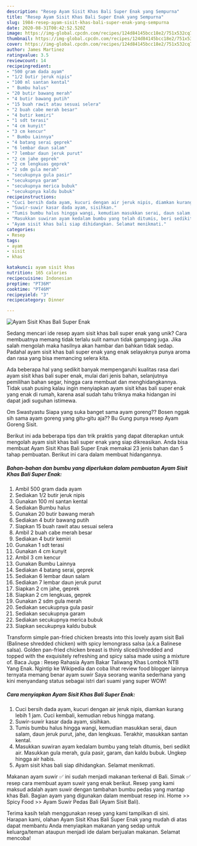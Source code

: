 ```yaml
---
description: "Resep Ayam Sisit Khas Bali Super Enak yang Sempurna"
title: "Resep Ayam Sisit Khas Bali Super Enak yang Sempurna"
slug: 1984-resep-ayam-sisit-khas-bali-super-enak-yang-sempurna
date: 2020-08-31T00:42:52.520Z
image: https://img-global.cpcdn.com/recipes/124d84145bcc18e2/751x532cq70/ayam-sisit-khas-bali-super-enak-foto-resep-utama.jpg
thumbnail: https://img-global.cpcdn.com/recipes/124d84145bcc18e2/751x532cq70/ayam-sisit-khas-bali-super-enak-foto-resep-utama.jpg
cover: https://img-global.cpcdn.com/recipes/124d84145bcc18e2/751x532cq70/ayam-sisit-khas-bali-super-enak-foto-resep-utama.jpg
author: James Martinez
ratingvalue: 3.5
reviewcount: 14
recipeingredient:
- "500 gram dada ayam"
- "1/2 butir jeruk nipis"
- "100 ml santan kental"
- " Bumbu halus"
- "20 butir bawang merah"
- "4 butir bawang putih"
- "15 buah rawit atau sesuai selera"
- "2 buah cabe merah besar"
- "4 butir kemiri"
- "1 sdt terasi"
- "4 cm kunyit"
- "3 cm kencur"
- " Bumbu Lainnya"
- "4 batang serai geprek"
- "6 lembar daun salam"
- "7 lembar daun jeruk purut"
- "2 cm jahe geprek"
- "2 cm lengkuas geprek"
- "2 sdm gula merah"
- "secukupnya gula pasir"
- "secukupnya garam"
- "secukupnya merica bubuk"
- "secukupnya kaldu bubuk"
recipeinstructions:
- "Cuci bersih dada ayam, kucuri dengan air jeruk nipis, diamkan kurang lebih 1 jam. Cuci kembali, kemudian rebus hingga matang."
- "Suwir-suwir kasar dada ayam, sisihkan."
- "Tumis bumbu halus hingga wangi, kemudian masukkan serai, daun salam, daun jeruk purut, jahe, dan lengkuas. Terakhir, masukkan santan kental."
- "Masukkan suwiran ayam kedalam bumbu yang telah ditumis, beri sedikit air. Masukkan gula merah, gula pasir, garam, dan kaldu bubuk. Ungkep hingga air habis."
- "Ayam sisit khas bali siap dihidangkan. Selamat menikmati."
categories:
- Resep
tags:
- ayam
- sisit
- khas

katakunci: ayam sisit khas 
nutrition: 165 calories
recipecuisine: Indonesian
preptime: "PT36M"
cooktime: "PT46M"
recipeyield: "3"
recipecategory: Dinner

---
```



![Ayam Sisit Khas Bali Super Enak](https://img-global.cpcdn.com/recipes/124d84145bcc18e2/751x532cq70/ayam-sisit-khas-bali-super-enak-foto-resep-utama.jpg)

Sedang mencari ide resep ayam sisit khas bali super enak yang unik? Cara membuatnya memang tidak terlalu sulit namun tidak gampang juga. Jika salah mengolah maka hasilnya akan hambar dan bahkan tidak sedap. Padahal ayam sisit khas bali super enak yang enak selayaknya punya aroma dan rasa yang bisa memancing selera kita.

Ada beberapa hal yang sedikit banyak mempengaruhi kualitas rasa dari ayam sisit khas bali super enak, mulai dari jenis bahan, selanjutnya pemilihan bahan segar, hingga cara membuat dan menghidangkannya. Tidak usah pusing kalau ingin menyiapkan ayam sisit khas bali super enak yang enak di rumah, karena asal sudah tahu triknya maka hidangan ini dapat jadi suguhan istimewa.

Om Swastyastu Siapa yang suka banget sama ayam goreng?? Bosen nggak sih sama ayam goreng yang gitu-gitu aja?? Bu Gung punya resep Ayam Goreng Sisit.


Berikut ini ada beberapa tips dan trik praktis yang dapat diterapkan untuk mengolah ayam sisit khas bali super enak yang siap dikreasikan. Anda bisa membuat Ayam Sisit Khas Bali Super Enak memakai 23 jenis bahan dan 5 tahap pembuatan. Berikut ini cara dalam membuat hidangannya.

<!--inarticleads1-->

##### Bahan-bahan dan bumbu yang diperlukan dalam pembuatan Ayam Sisit Khas Bali Super Enak:

1. Ambil 500 gram dada ayam
1. Sediakan 1/2 butir jeruk nipis
1. Gunakan 100 ml santan kental
1. Sediakan  Bumbu halus
1. Gunakan 20 butir bawang merah
1. Sediakan 4 butir bawang putih
1. Siapkan 15 buah rawit atau sesuai selera
1. Ambil 2 buah cabe merah besar
1. Sediakan 4 butir kemiri
1. Gunakan 1 sdt terasi
1. Gunakan 4 cm kunyit
1. Ambil 3 cm kencur
1. Gunakan  Bumbu Lainnya
1. Sediakan 4 batang serai, geprek
1. Sediakan 6 lembar daun salam
1. Sediakan 7 lembar daun jeruk purut
1. Siapkan 2 cm jahe, geprek
1. Siapkan 2 cm lengkuas, geprek
1. Gunakan 2 sdm gula merah
1. Sediakan secukupnya gula pasir
1. Sediakan secukupnya garam
1. Sediakan secukupnya merica bubuk
1. Siapkan secukupnya kaldu bubuk


Transform simple pan-fried chicken breasts into this lovely ayam sisit Bali (Balinese shredded chicken) with spicy lemongrass salsa (a.k.a Balinese salsa). Golden pan-fried chicken breast is thinly sliced/shredded and topped with the exquisitely refreshing and spicy salsa made using a mixture of. Baca Juga : Resep Rahasia Ayam Bakar Taliwang Khas Lombok NTB Yang Enak. Ngintip ke Wikipedia dan coba lihat review food blogger lainnya ternyata memang benar ayam suwir Saya seorang wanita sederhana yang kini menyandang status sebagai istri dari suami yang super WOW! 

<!--inarticleads2-->

##### Cara menyiapkan Ayam Sisit Khas Bali Super Enak:

1. Cuci bersih dada ayam, kucuri dengan air jeruk nipis, diamkan kurang lebih 1 jam. Cuci kembali, kemudian rebus hingga matang.
1. Suwir-suwir kasar dada ayam, sisihkan.
1. Tumis bumbu halus hingga wangi, kemudian masukkan serai, daun salam, daun jeruk purut, jahe, dan lengkuas. Terakhir, masukkan santan kental.
1. Masukkan suwiran ayam kedalam bumbu yang telah ditumis, beri sedikit air. Masukkan gula merah, gula pasir, garam, dan kaldu bubuk. Ungkep hingga air habis.
1. Ayam sisit khas bali siap dihidangkan. Selamat menikmati.


Makanan ayam suwir ✅ ini sudah menjadi makanan terkenal di Bali. Simak ✅ resep cara membuat ayam suwir yang enak berikut. Resep yang kami maksud adalah ayam suwir dengan tambahan bumbu pedas yang mantap khas Bali. Bagian ayam yang digunakan dalam membuat resep ini. Home &gt;&gt; Spicy Food &gt;&gt; Ayam Suwir Pedas Bali (Ayam Sisit Bali). 

Terima kasih telah menggunakan resep yang kami tampilkan di sini. Harapan kami, olahan Ayam Sisit Khas Bali Super Enak yang mudah di atas dapat membantu Anda menyiapkan makanan yang sedap untuk keluarga/teman ataupun menjadi ide dalam berjualan makanan. Selamat mencoba!
